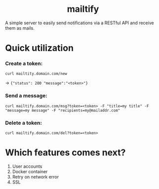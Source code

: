 # <h1 align="center">mailtify</h1>
A simple server to easily send notifications via a RESTful API and receive them as mails.

# Quick utilization
### Create a token:
`curl mailtity.domain.com/new`

-> `{"status": 200 "message":"<token>"}`

### Send a message:
`curl mailtify.domain.com/msg?token=<token> -F "title=my title" -F "message=my message" -F "recipients=my@mailaddr.com"`

### Delete a token:
`curl mailtify.domain.com/del?token=<token>`

# Which features comes next?
1. User accounts
2. Docker container
3. Retry on network error
4. SSL

